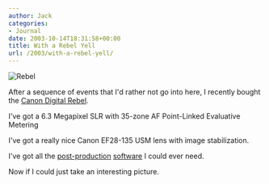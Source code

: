 ```yaml
---
author: Jack
categories:
- Journal
date: 2003-10-14T18:31:58+00:00
title: With a Rebel Yell
url: /2003/with-a-rebel-yell/
---
```


![Rebel][1]

After a sequence of events that I'd rather not go into here, I recently bought the [Canon Digital Rebel][2].

I've got a 6.3 Megapixel SLR with 35-zone AF Point-Linked Evaluative Metering
  

  
I've got a really nice Canon EF28-135 USM lens with image stabilization.
  

  
I've got all the [post-production][3] [software][4] I could ever need.

Now if I could just take an interesting picture.

 [1]: /images/blog/canon_eos300d.gif
 [2]: http://www.canoneos.com/digitalrebel/
 [3]: http://www.pictureflow.com/CaptureOne/Pages/C1-Rebel-PressRelease.html
 [4]: http://www.neatimage.com/